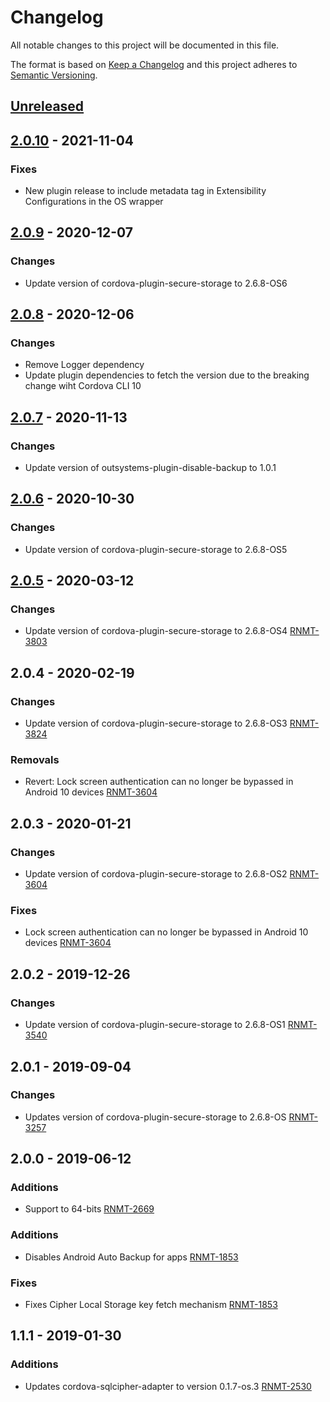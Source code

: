 # Changelog
All notable changes to this project will be documented in this file.

The format is based on [Keep a Changelog](http://keepachangelog.com/en/1.0.0/)
and this project adheres to [Semantic Versioning](http://semver.org/spec/v2.0.0.html).

## [Unreleased]
## [2.0.10] - 2021-11-04
### Fixes
- New plugin release to include metadata tag in Extensibility Configurations in the OS wrapper

## [2.0.9] - 2020-12-07
### Changes
- Update version of cordova-plugin-secure-storage to 2.6.8-OS6

## [2.0.8] - 2020-12-06
### Changes
- Remove Logger dependency 
- Update plugin dependencies to fetch the version due to the breaking change wiht Cordova CLI 10

## [2.0.7] - 2020-11-13
### Changes
- Update version of outsystems-plugin-disable-backup to 1.0.1 


## [2.0.6] - 2020-10-30
### Changes
- Update version of cordova-plugin-secure-storage to 2.6.8-OS5 


## [2.0.5] - 2020-03-12
### Changes
- Update version of cordova-plugin-secure-storage to 2.6.8-OS4 [RNMT-3803](https://outsystemsrd.atlassian.net/browse/RNMT-3803)

## 2.0.4 - 2020-02-19
### Changes
- Update version of cordova-plugin-secure-storage to 2.6.8-OS3 [RNMT-3824](https://outsystemsrd.atlassian.net/browse/RNMT-3824)

### Removals
- Revert: Lock screen authentication can no longer be bypassed in Android 10 devices [RNMT-3604](https://outsystemsrd.atlassian.net/browse/RNMT-3604)

## 2.0.3 - 2020-01-21
### Changes
- Update version of cordova-plugin-secure-storage to 2.6.8-OS2 [RNMT-3604](https://outsystemsrd.atlassian.net/browse/RNMT-3604)

### Fixes
- Lock screen authentication can no longer be bypassed in Android 10 devices [RNMT-3604](https://outsystemsrd.atlassian.net/browse/RNMT-3604)

## 2.0.2 - 2019-12-26
### Changes
- Update version of cordova-plugin-secure-storage to 2.6.8-OS1 [RNMT-3540](https://outsystemsrd.atlassian.net/browse/RNMT-3540)

## 2.0.1 - 2019-09-04
### Changes
- Updates version of cordova-plugin-secure-storage to 2.6.8-OS [RNMT-3257](https://outsystemsrd.atlassian.net/browse/RNMT-3257)

## 2.0.0 - 2019-06-12
### Additions
- Support to 64-bits [RNMT-2669](https://outsystemsrd.atlassian.net/browse/RNMT-2669)

### Additions
- Disables Android Auto Backup for apps [RNMT-1853](https://outsystemsrd.atlassian.net/browse/RNMT-1853)

### Fixes
- Fixes Cipher Local Storage key fetch mechanism [RNMT-1853](https://outsystemsrd.atlassian.net/browse/RNMT-1853)

## 1.1.1 - 2019-01-30
### Additions
- Updates cordova-sqlcipher-adapter to version 0.1.7-os.3 [RNMT-2530](https://outsystemsrd.atlassian.net/browse/RNMT-2530)

[Unreleased]: https://github.com/OutSystems/cordova-outsystems-secure-sqlite-bundle/compare/2.0.10...HEAD
[2.0.10]: https://github.com/OutSystems/cordova-outsystems-secure-sqlite-bundle/compare/2.0.9...2.0.10
[2.0.9]: https://github.com/OutSystems/cordova-outsystems-secure-sqlite-bundle/compare/2.0.8...2.0.9
[2.0.8]: https://github.com/OutSystems/cordova-outsystems-secure-sqlite-bundle/compare/2.0.7...2.0.8
[2.0.7]: https://github.com/OutSystems/cordova-outsystems-secure-sqlite-bundle/compare/2.0.6...2.0.7
[2.0.6]: https://github.com/OutSystems/cordova-outsystems-secure-sqlite-bundle/compare/2.0.5...2.0.6
[2.0.5]: https://github.com/OutSystems/cordova-outsystems-secure-sqlite-bundle/compare/2.0.4...2.0.5
[2.0.4]: https://github.com/OutSystems/cordova-outsystems-secure-sqlite-bundle/compare/2.0.3...2.0.4
[2.0.3]: https://github.com/OutSystems/cordova-outsystems-secure-sqlite-bundle/compare/2.0.2...2.0.3
[2.0.2]: https://github.com/OutSystems/cordova-outsystems-secure-sqlite-bundle/compare/2.0.1...2.0.2
[2.0.1]: https://github.com/OutSystems/cordova-outsystems-secure-sqlite-bundle/compare/2.0.0...2.0.1
[2.0.0]: https://github.com/OutSystems/cordova-outsystems-secure-sqlite-bundle/compare/1.1.1...2.0.0
[1.1.1]: https://github.com/OutSystems/cordova-outsystems-secure-sqlite-bundle/compare/1.1.0...1.1.1
